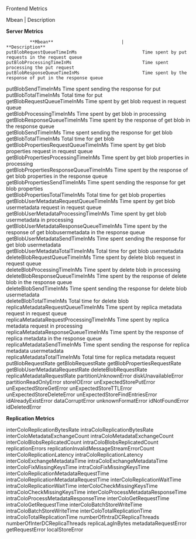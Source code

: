 Frontend Metrics

Mbean	 |        Description      

**Server Metrics**

             **Mbean**	                        |                          **Description**  
    putBlobRequestQueueTimeInMs                         Time spent by put requests in the request queue  
    putBlobProcessingTimeInMs                           Time spent processing the put request  
    putBlobResponseQueueTimeInMs                        Time spent by the response of put in the response queue  
putBlobSendTimeInMs                                 Time spent sending the response for put  
putBlobTotalTimeInMs                                Total time for put  
getBlobRequestQueueTimeInMs                         Time spent by get blob request in request queue  
getBlobProcessingTimeInMs                           Time spent by get blob in processing  
getBlobResponseQueueTimeInMs                        Time spent by the response of get blob in the response queue  
getBlobSendTimeInMs                                 Time spent sending the response for get blob  
getBlobTotalTimeInMs                                Total time for get blob  
getBlobPropertiesRequestQueueTimeInMs               Time spent by get blob properties request in request queue  
getBlobPropertiesProcessingTimeInMs                 Time spent by get blob properties in processing  
getBlobPropertiesResponseQueueTimeInMs              Time spent by the response of get blob properties in the response queue  
getBlobPropertiesSendTimeInMs                       Time spent sending the response for get blob properties  
getBlobPropertiesTotalTimeInMs                      Total time for get blob properties  
getBlobUserMetadataRequestQueueTimeInMs             Time spent by get blob usermetadata request in request queue  
getBlobUserMetadataProcessingTimeInMs               Time spent by get blob usermetadata in processing  
getBlobUserMetadataResponseQueueTimeInMs            Time spent by the response of get blobusermetadata in the response queue  
getBlobUserMetadataSendTimeInMs                     Time spent sending the response for get blob usermetadata  
getBlobUserMetadataTotalTimeInMs                    Total time for get blob usermetadata  
deleteBlobRequestQueueTimeInMs                      Time spent by delete blob request in request queue  
deleteBlobProcessingTimeInMs                        Time spent by delete blob in processing  
deleteBlobResponseQueueTimeInMs                     Time spent by the response of delete blob in the response queue  
deleteBlobSendTimeInMs                              Time spent sending the response for delete blob usermetadata  
deleteBlobTotalTimeInMs                             Total time for delete blob  
replicaMetadataRequestQueueTimeInMs                 Time spent by replica metadata request in request queue  
replicaMetadataRequestProcessingTimeInMs            Time spent by replica metadata request in processing  
replicaMetadataResponseQueueTimeInMs                Time spent by the response of replica metadata in the response queue  
replicaMetadataSendTimeInMs                         Time spent sending the response for replica metadata usermetadata  
replicaMetadataTotalTimeInMs                        Total time for replica metadata request  
putBlobRequestRate
getBlobRequestRate
getBlobPropertiesRequestRate
getBlobUserMetadataRequestRate
deleteBlobRequestRate
replicaMetadataRequestRate
partitionUnknownError
diskUnavailableError
partitionReadOnlyError
storeIOError
unExpectedStorePutError
unExpectedStoreGetError
unExpectedStoreTTLError
unExpectedStoreDeleteError
unExpectedStoreFindEntriesError
idAlreadyExistError
dataCorruptError
unknownFormatError
idNotFoundError
idDeletedError

**Replication Metrics**

interColoReplicationBytesRate
intraColoReplicationBytesRate
interColoMetadataExchangeCount
intraColoMetadataExchangeCount
interColoBlobsReplicatedCount
intraColoBlobsReplicatedCount
replicationErrors
replicationInvalidMessageStreamErrorCount
interColoReplicationLatency
intraColoReplicationLatency
interColoExchangeMetadataTime
intraColoExchangeMetadataTime
interColoFixMissingKeysTime
intraColoFixMissingKeysTime
interColoReplicationMetadataRequestTime
intraColoReplicationMetadataRequestTime
interColoReplicationWaitTime
intraColoReplicationWaitTime
interColoCheckMissingKeysTime
intraColoCheckMissingKeysTime
interColoProcessMetadataResponseTime
intraColoProcessMetadataResponseTime
interColoGetRequestTime
intraColoGetRequestTime
interColoBatchStoreWriteTime
intraColoBatchStoreWriteTime
interColoTotalReplicationTime
intraColoTotalReplicationTime
numberOfIntraDCReplicaThreads
numberOfInterDCReplicaThreads
replicaLagInBytes 
metadataRequestError
getRequestError
localStoreError